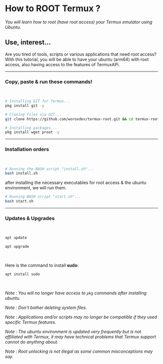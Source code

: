 # How to ROOT Termux ?

*You will learn how to root (have root access) your Termux emulator using Ubuntu.*

## Use, interest...
Are you tired of tools, scripts or various applications that need root access? With this tutorial, you will be able to have your ubuntu (arm64) with root access, also having access to the features of TermuxAPi.

---

### Copy, paste & run these commands!

<br>

```bash
# Installing GIT for Termux...
pkg install git -y
```

```bash
# Cloning files via GIT...
git clone https://github.com/woroxdev/termux-root.git && cd termux-root && chmod +x *
```

```bash
# Installing packages...
pkg install wget proot -y
```

---

### Installation orders

<br>

```bash
# Running the BASH script "install.sh"...
bash install.sh
```

after installing the necessary executables for root access & the ubuntu environment, we will run them.

```bash
# Running BASH script "start.sh"...
bash start.sh
```

---

### Updates & Upgrades

<br>

```bash
apt update
```

```bash
apt upgrade
```

<br>

Here is the command to install **sudo**:

```bash
apt install sudo
```
<br>

*Note : You will no longer have access to `pkg` commands after installing ubuntu.*

*Note : Don't bother deleting system files.*

*Note : Applications and/or scripts may no longer be compatible if they used specific Termux features.*

*Note : The ubuntu environment is updated very frequently but is not affiliated with Termux, it may have technical problems that Termux support cannot do anything about.*

*Note : Root unlocking is not illegal as some common misconceptions may say.*
